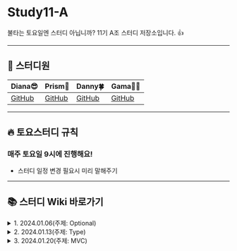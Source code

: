 # Study11-A
불타는 토요일엔 스터디 아닙니까? 11기 A조 스터디 저장소입니다. 👍

- - -

## 🍎 스터디원
| Diana😎 | Prism🌈 | Danny🍀 | Gama👩‍🍳 |
| --- | --- | --- | --- |
| [GitHub]() | [GitHub]() | [GitHub](https://github.com/dannykim1215) | [GitHub]() |

- - -

## 🔥 토요스터디 규칙 

### 매주 토요일 9시에 진행해요!
- 스터디 일정 변경 필요시 미리 말해주기

- - -

## 📚 스터디 Wiki 바로가기
<details>
<summary>1. 2024.01.06(주제: Optional)</summary>
  😁 참석자: Diana, Prism, Danny<br>
  🔎 [Wiki Go!](https://github.com/Diana-yjh/Study11-A/wiki/Week1)
</details>

<details>
<summary>2. 2024.01.13(주제: Type)</summary>
  😁 참석자: Diana, Prism, Danny, Gama<br>
  🔎 [Wiki Go!](https://github.com/Diana-yjh/Study11-A/wiki/Week2)
</details>

<details>
<summary>3. 2024.01.20(주제: MVC)</summary>
  😁 참석자: Diana, Prism, Danny<br>
  🔎 [Wiki Go!]()
</details>
